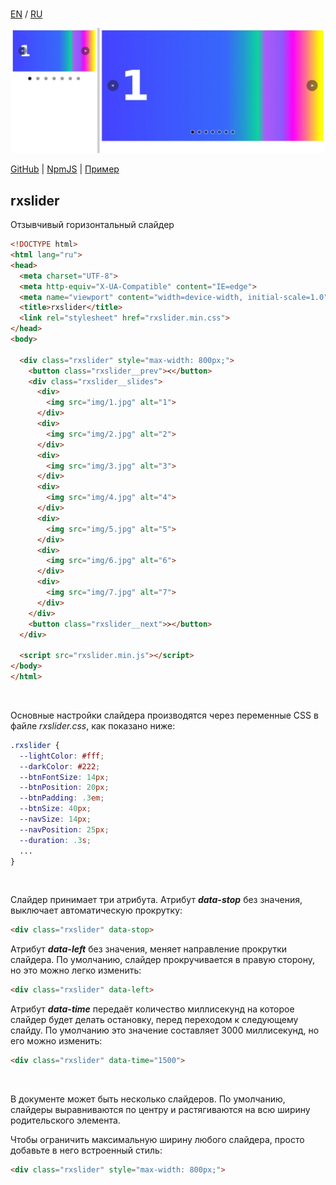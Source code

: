 <br>

[EN](https://github.com/reacton-js/rxslider/blob/main/README.md) / [RU](https://github.com/reacton-js/rxslider/blob/main/README_RU.md)

![rxslider](https://raw.githubusercontent.com/reacton-js/rxslider/main/rxslider/logo.jpg)

[GitHub](https://github.com/reacton-js/rxslider) | [NpmJS](https://www.npmjs.com/package/rxslider) | [Пример](http://u92502bm.beget.tech/rxslider/)

## rxslider

Отзывчивый горизонтальный слайдер

```html
<!DOCTYPE html>
<html lang="ru">
<head>
  <meta charset="UTF-8">
  <meta http-equiv="X-UA-Compatible" content="IE=edge">
  <meta name="viewport" content="width=device-width, initial-scale=1.0">
  <title>rxslider</title>
  <link rel="stylesheet" href="rxslider.min.css">
</head>
<body>
  
  <div class="rxslider" style="max-width: 800px;">
    <button class="rxslider__prev">≺</button>
    <div class="rxslider__slides">
      <div>
        <img src="img/1.jpg" alt="1">
      </div>
      <div>
        <img src="img/2.jpg" alt="2">
      </div>
      <div>
        <img src="img/3.jpg" alt="3">
      </div>
      <div>
        <img src="img/4.jpg" alt="4">
      </div>
      <div>
        <img src="img/5.jpg" alt="5">
      </div>
      <div>
        <img src="img/6.jpg" alt="6">
      </div>
      <div>
        <img src="img/7.jpg" alt="7">
      </div>
    </div>
    <button class="rxslider__next">≻</button>
  </div>

  <script src="rxslider.min.js"></script>
</body>
</html>
```

<br>

Основные настройки слайдера производятся через переменные CSS в файле *rxslider.css*, как показано ниже:

```css
.rxslider {
  --lightColor: #fff; 
  --darkColor: #222;
  --btnFontSize: 14px;
  --btnPosition: 20px;
  --btnPadding: .3em;
  --btnSize: 40px;
  --navSize: 14px;
  --navPosition: 25px;
  --duration: .3s;
  ...
}
```

<br>

Слайдер принимает три атрибута. Атрибут ***data-stop*** без значения, выключает автоматическую прокрутку:

```html
<div class="rxslider" data-stop>
```

Атрибут ***data-left*** без значения, меняет направление прокрутки слайдера. По умолчанию, слайдер прокручивается в правую сторону, но это можно легко изменить:

```html
<div class="rxslider" data-left>
```

Атрибут ***data-time*** передаёт количество миллисекунд на которое слайдер будет делать остановку, перед переходом к следующему слайду. По умолчанию это значение составляет 3000 миллисекунд, но его можно изменить:

```html
<div class="rxslider" data-time="1500">
```

<br>

В документе может быть несколько слайдеров. По умолчанию, слайдеры выравниваются по центру и растягиваются на всю ширину родительского элемента.

Чтобы ограничить максимальную ширину любого слайдера, просто добавьте в него встроенный стиль:

```html
<div class="rxslider" style="max-width: 800px;">
```